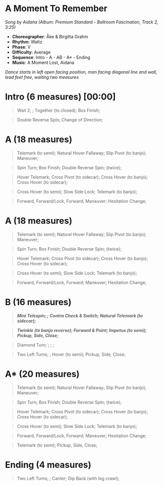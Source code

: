# A Moment To Remember
*Song by Aidana (Album: Premium Standard - Ballroom Fascination, Track 2, 3:25)*

* **Choreographer**: Åke & Birgitta Grahm
* **Rhythm**: Waltz
* **Phase**: V
* **Difficulty**: Average
* **Sequence**: Intro - A - AB - A* - Ending
* **Music**: A Moment Lost, Aidana

*Dance starts in left open facing position, man facing diagonal line and wall, lead feet free, waiting two measures*

# Intro (6 measures) [00:00]

> Wait 2; ; Together (to closed); Box Finish;

> Double Reverse Spin; Change of Direction;

# A (18 measures)

> Telemark (to semi); Natural Hover Fallaway; Slip Pivot (to banjo); Maneuver;

> Spin Turn; Box Finish; Double Reverse Spin; (twice);

> Hover Telemark; Cross Pivot (to sidecar); Cross Hover (to banjo); Cross Hover (to sidecar);

> Cross Hover (to semi); Slow Side Lock; Telemark (to banjo);

> Forward, Forward/Lock, Forward; Maneuver; Hesitation Change;

# A (18 measures)

> Telemark (to semi); Natural Hover Fallaway; Slip Pivot (to banjo); Maneuver;

> Spin Turn; Box Finish; Double Reverse Spin; (twice);

> Hover Telemark; Cross Pivot (to sidecar); Cross Hover (to banjo); Cross Hover (to sidecar);

> Cross Hover (to semi); Slow Side Lock; Telemark (to banjo);

> Forward, Forward/Lock, Forward; Maneuver; Hesitation Change;

# B (16 measures)

> ***Mini Telespin; ; Contra Check & Switch; Natural Telemark (to sidecar);***

> ***Twinkle (to banjo reverse); Forward & Point; Impetus (to semi); Pickup, Side, Close;***

> Diamond Turn; ; ; ;

> Two Left Turns; ; Hover (to semi); Pickup, Side, Close;

# A* (20 measures)

> Telemark (to semi); Natural Hover Fallaway; Slip Pivot (to banjo); Maneuver;

> Spin Turn; Box Finish; Double Reverse Spin; (twice);

> Hover Telemark; Cross Pivot (to sidecar); Cross Hover (to banjo); Cross Hover (to sidecar);

> Cross Hover (to semi); Slow Side Lock; Telemark (to banjo);

> Forward, Forward/Lock, Forward; Maneuver; Hesitation Change;

> Telemark (to semi); Pickup, Side, Close;

# Ending (4 measures)

> Two Left Turns; ; Canter; Dip Back (with leg crawl);